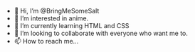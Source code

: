 - 👋 Hi, I’m @BringMeSomeSalt
- 👀 I’m interested in anime.
- 🌱 I’m currently learning HTML and CSS
- 💞️ I’m looking to collaborate with everyone who want me to.
- 📫 How to reach me...

<!---
BringMeSomeSalt/BringMeSomeSalt is a ✨ special ✨ repository because its `README.md` (this file) appears on your GitHub profile.
You can click the Preview link to take a look at your changes.
--->
